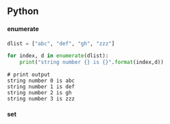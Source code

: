 ## Python

#### enumerate

```python
dlist = ["abc", "def", "gh", "zzz"]

for index, d in enumerate(dlist):
    print("string number {} is {}".format(index,d))
```

```
# print output
string number 0 is abc
string number 1 is def
string number 2 is gh
string number 3 is zzz
```

#### set
